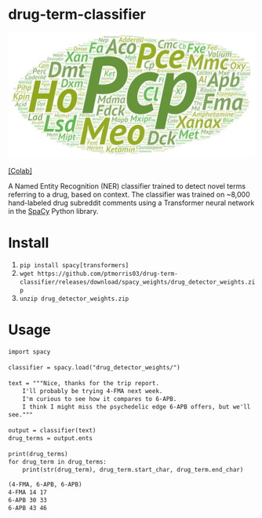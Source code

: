 # drug-term-classifier

![](https://github.com/ptmorris03/drug-term-classifier/blob/main/drug_terms.png?raw=true)

[[Colab]](https://colab.research.google.com/drive/1Qe-If_tSHnXZHig24fJGkp6iksOGlJeM?usp=sharing)

A Named Entity Recognition (NER) classifier trained to detect novel terms referring to a drug, based on context. The classifier was trained on ~8,000 hand-labeled drug subreddit comments using a Transformer neural network in the [SpaCy](https://spacy.io/) Python library.

# Install
1. `pip install spacy[transformers]`
2. `wget https://github.com/ptmorris03/drug-term-classifier/releases/download/spacy_weights/drug_detector_weights.zip`
3. `unzip drug_detector_weights.zip`

# Usage
```python3
import spacy

classifier = spacy.load("drug_detector_weights/")

text = """Nice, thanks for the trip report. 
    I'll probably be trying 4-FMA next week. 
    I'm curious to see how it compares to 6-APB.
    I think I might miss the psychedelic edge 6-APB offers, but we'll see."""

output = classifier(text)
drug_terms = output.ents

print(drug_terms)
for drug_term in drug_terms:
    print(str(drug_term), drug_term.start_char, drug_term.end_char)
```
```
(4-FMA, 6-APB, 6-APB)
4-FMA 14 17
6-APB 30 33
6-APB 43 46
```
